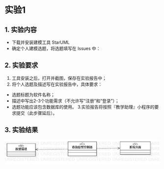 #  实验1
## 1. 实验内容
- 下载并安装建模工具 StarUML
- 确定个人建模选题，将选题填写在 Issues 中：
## 2. 实验要求
1. 工具安装之后，打开并截图，保存在实验报告中；
2. 将个人选题及描述写在实验报告中，具体要求：
- 选题标题为软件名称；
- 描述中写出2-3个功能需求（不允许写“注册”和“登录”）；
- 选题功能应该包含数据库的使用。
3.实验报告将按照『教学助理』小程序的要求提交（此步骤延后）。
## 3. 实验结果

![建模图片](./model1.jpg)
